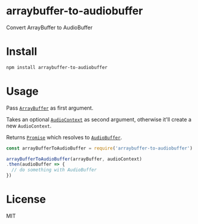 # arraybuffer-to-audiobuffer

Convert ArrayBuffer to AudioBuffer

# Install

```bash
npm install arraybuffer-to-audiobuffer
```

# Usage

Pass [`ArrayBuffer`](https://developer.mozilla.org/en-US/docs/Web/JavaScript/Reference/Global_Objects/ArrayBuffer) as first argument.

Takes an optional [`AudioContext`](https://developer.mozilla.org/en-US/docs/Web/API/AudioContext) as second argument, otherwise it'll create a new `AudioContext`.

Returns [`Promise`](https://developer.mozilla.org/en-US/docs/Web/JavaScript/Reference/Global_Objects/Promise) which resolves to [`AudioBuffer`](https://developer.mozilla.org/en-US/docs/Web/API/AudioBuffer).

```javascript
const arrayBufferToAudioBuffer = require('arraybuffer-to-audiobuffer')

arrayBufferToAudioBuffer(arrayBuffer, audioContext)
.then(audioBuffer => {
  // do something with AudioBuffer
})
```

# License

MIT
